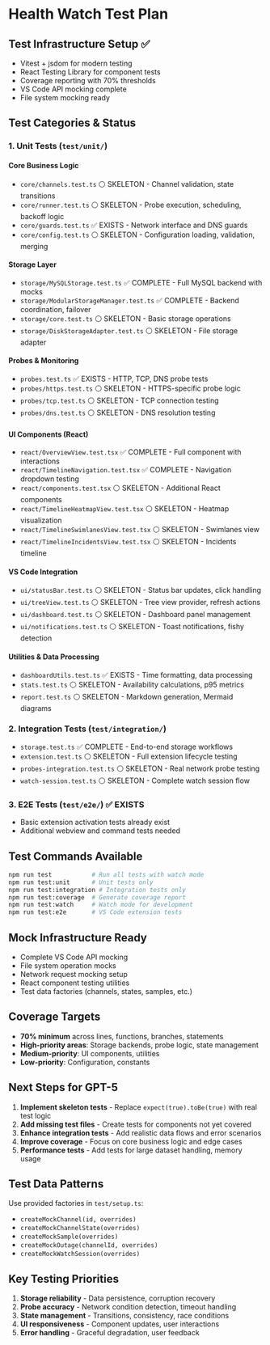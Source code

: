 # Health Watch Test Plan

## Test Infrastructure Setup ✅
- Vitest + jsdom for modern testing
- React Testing Library for component tests  
- Coverage reporting with 70% thresholds
- VS Code API mocking complete
- File system mocking ready

## Test Categories & Status

### 1. Unit Tests (`test/unit/`)

#### Core Business Logic
- `core/channels.test.ts` ⚪ SKELETON - Channel validation, state transitions
- `core/runner.test.ts` ⚪ SKELETON - Probe execution, scheduling, backoff logic  
- `core/guards.test.ts` ✅ EXISTS - Network interface and DNS guards
- `core/config.test.ts` ⚪ SKELETON - Configuration loading, validation, merging

#### Storage Layer 
- `storage/MySQLStorage.test.ts` ✅ COMPLETE - Full MySQL backend with mocks
- `storage/ModularStorageManager.test.ts` ✅ COMPLETE - Backend coordination, failover
- `storage/core.test.ts` ⚪ SKELETON - Basic storage operations
- `storage/DiskStorageAdapter.test.ts` ⚪ SKELETON - File storage adapter

#### Probes & Monitoring
- `probes.test.ts` ✅ EXISTS - HTTP, TCP, DNS probe tests
- `probes/https.test.ts` ⚪ SKELETON - HTTPS-specific probe logic
- `probes/tcp.test.ts` ⚪ SKELETON - TCP connection testing
- `probes/dns.test.ts` ⚪ SKELETON - DNS resolution testing

#### UI Components (React)
- `react/OverviewView.test.tsx` ✅ COMPLETE - Full component with interactions
- `react/TimelineNavigation.test.tsx` ✅ COMPLETE - Navigation dropdown testing
- `react/components.test.tsx` ⚪ SKELETON - Additional React components
- `react/TimelineHeatmapView.test.tsx` ⚪ SKELETON - Heatmap visualization
- `react/TimelineSwimlanesView.test.tsx` ⚪ SKELETON - Swimlanes view
- `react/TimelineIncidentsView.test.tsx` ⚪ SKELETON - Incidents timeline

#### VS Code Integration
- `ui/statusBar.test.ts` ⚪ SKELETON - Status bar updates, click handling
- `ui/treeView.test.ts` ⚪ SKELETON - Tree view provider, refresh actions
- `ui/dashboard.test.ts` ⚪ SKELETON - Dashboard panel management
- `ui/notifications.test.ts` ⚪ SKELETON - Toast notifications, fishy detection

#### Utilities & Data Processing
- `dashboardUtils.test.ts` ✅ EXISTS - Time formatting, data processing
- `stats.test.ts` ⚪ SKELETON - Availability calculations, p95 metrics
- `report.test.ts` ⚪ SKELETON - Markdown generation, Mermaid diagrams

### 2. Integration Tests (`test/integration/`)
- `storage.test.ts` ✅ COMPLETE - End-to-end storage workflows
- `extension.test.ts` ⚪ SKELETON - Full extension lifecycle testing
- `probes-integration.test.ts` ⚪ SKELETON - Real network probe testing
- `watch-session.test.ts` ⚪ SKELETON - Complete watch session flow

### 3. E2E Tests (`test/e2e/`) ✅ EXISTS
- Basic extension activation tests already exist
- Additional webview and command tests needed

## Test Commands Available
```bash
npm run test           # Run all tests with watch mode
npm run test:unit      # Unit tests only  
npm run test:integration # Integration tests only
npm run test:coverage  # Generate coverage report
npm run test:watch     # Watch mode for development
npm run test:e2e       # VS Code extension tests
```

## Mock Infrastructure Ready
- Complete VS Code API mocking
- File system operation mocks
- Network request mocking setup
- React component testing utilities
- Test data factories (channels, states, samples, etc.)

## Coverage Targets
- **70% minimum** across lines, functions, branches, statements
- **High-priority areas**: Storage backends, probe logic, state management
- **Medium-priority**: UI components, utilities
- **Low-priority**: Configuration, constants

## Next Steps for GPT-5
1. **Implement skeleton tests** - Replace `expect(true).toBe(true)` with real test logic
2. **Add missing test files** - Create tests for components not yet covered  
3. **Enhance integration tests** - Add realistic data flows and error scenarios
4. **Improve coverage** - Focus on core business logic and edge cases
5. **Performance tests** - Add tests for large dataset handling, memory usage

## Test Data Patterns
Use provided factories in `test/setup.ts`:
- `createMockChannel(id, overrides)`
- `createMockChannelState(overrides)` 
- `createMockSample(overrides)`
- `createMockOutage(channelId, overrides)`
- `createMockWatchSession(overrides)`

## Key Testing Priorities
1. **Storage reliability** - Data persistence, corruption recovery
2. **Probe accuracy** - Network condition detection, timeout handling
3. **State management** - Transitions, consistency, race conditions  
4. **UI responsiveness** - Component updates, user interactions
5. **Error handling** - Graceful degradation, user feedback
